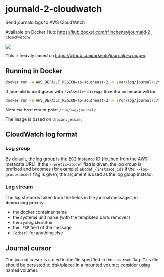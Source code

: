 # journald-2-cloudwatch
Send journald logs to AWS CloudWatch

Available on Docker Hub: https://hub.docker.com/r/lincheney/journald-2-cloudwatch/

[![](https://images.microbadger.com/badges/image/lincheney/journald-2-cloudwatch.svg)](https://microbadger.com/images/lincheney/journald-2-cloudwatch "Get your own image badge on microbadger.com")

This is heavily based on https://github.com/arkenio/journald-wrapper.

## Running in Docker

```bash
docker run -e AWS_DEFAULT_REGION=ap-southeast-2 -v /var/log/journal/:/var/log/journal/:ro -v /data/journald:/data/journald/:rw lincheney/journald-2-cloudwatch --cursor=/data/journald/cursor
```

If journald is configured with `"volatile"` `Storage` then the command will be:

```bash
docker run -e AWS_DEFAULT_REGION=ap-southeast-2 -v /run/log/journal/:/var/log/journal/:ro -v /data/journald:/data/journald/:rw lincheney/journald-2-cloudwatch --cursor=/data/journald/cursor
```

Note the host mount point `/run/log/journal/`.


The image is based on `debian:jessie`.

## CloudWatch log format

### Log group
By default, the log group is the EC2 instance ID (fetched from the AWS metadata URL).
If the `--prefix=abcdef` flag is given, the log group is prefixed and becomes (for example) `abcdef_{instance_id}`
If the `--log-group=abcdef` flag is given, the argument is used as the log group instead.

### Log stream
The log stream is taken from the fields in the journal messages, in decreasing priority:
* the docker container name
* the systemd unit name (with the templated parts removed)
* the syslog identifier
* the `_EXE` field of the message
* `[other]` for anything else

## Journal cursor

The journal cursor is stored in the file specified in the `--cursor` flag.
This file should be persisted to disk/placed in a mounted volume; consider using named volumes.
